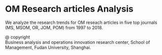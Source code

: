 # OM Research articles Analysis
We analyze the research trends for OM reseach articles in five top journals (MS, MSOM, OR, JOM, POM) from 1997 to 2018. 

@ copyright  
Business analysis and operations innovation research center, School of Management, Fudan University, Shanghai.

